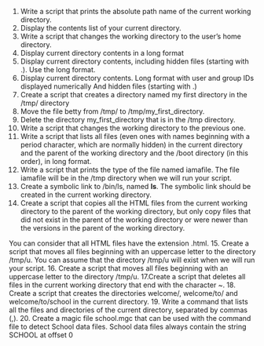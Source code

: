 


1. Write a script that prints the absolute path name of the current working directory.
2. Display the contents list of your current directory.
3. Write a script that changes the working directory to the user’s home directory.
4. Display current directory contents in a long format
5. Display current directory contents, including hidden files (starting with .). Use the long format.
6. Display current directory contents.
Long format
with user and group IDs displayed numerically
And hidden files (starting with .)
7. Create a script that creates a directory named my first directory in the /tmp/ directory
8. Move the file betty from /tmp/ to /tmp/my_first_directory.
9. Delete the directory my_first_directory that is in the /tmp directory.
10. Write a script that changes the working directory to the previous one.
11. Write a script that lists all files (even ones with names beginning with a period character, which are normally hidden) in the current directory and the parent of the working directory and the /boot directory (in this order), in long format.
12. Write a script that prints the type of the file named iamafile. The file iamafile will be in the /tmp directory when we will run your script.
13. Create a symbolic link to /bin/ls, named __ls__. The symbolic link should be created in the current working directory.
14. Create a script that copies all the HTML files from the current working directory to the parent of the working directory, but only copy files that did not exist in the parent of the working directory or were newer than the versions in the parent of the working directory.

You can consider that all HTML files have the extension .html.
15. Create a script that moves all files beginning with an uppercase letter to the directory /tmp/u.
You can assume that the directory /tmp/u will exist when we will run your script.
16. Create a script that moves all files beginning with an uppercase letter to the directory /tmp/u.
17.Create a script that deletes all files in the current working directory that end with the character ~.
18. Create a script that creates the directories welcome/, welcome/to/ and welcome/to/school in the current directory.
19. Write a command that lists all the files and directories of the current directory, separated by commas (,).
20. Create a magic file school.mgc that can be used with the command file to detect School data files. School data files always contain the string SCHOOL at offset 0
